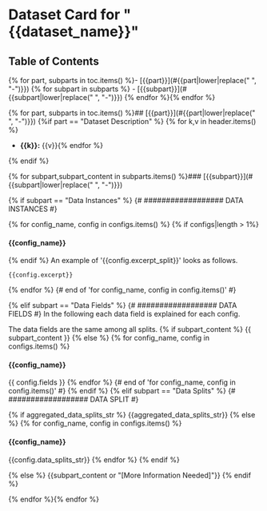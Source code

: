 # Dataset Card for "{{dataset_name}}"

## Table of Contents
{% for part, subparts in toc.items() %}- [{{part}}](#{{part|lower|replace(" ", "-")}})
{% for subpart in subparts %}  - [{{subpart}}](#{{subpart|lower|replace(" ", "-")}})
{% endfor %}{% endfor %}


{% for part, subparts in toc.items() %}## [{{part}}](#{{part|lower|replace(" ", "-")}})
{%if part == "Dataset Description" %}
{% for k,v in header.items() %} 
- **{{k}}:** {{v}}{% endfor %}

{% endif %} 

{% for subpart,subpart_content in subparts.items() %}### [{{subpart}}](#{{subpart|lower|replace(" ", "-")}})

{% if subpart == "Data Instances" %} {# ################## DATA INSTANCES #}

{% for config_name, config in configs.items() %} 
{% if configs|length > 1%}
#### {{config_name}}
{% endif %}
An example of '{{config.excerpt_split}}' looks as follows.
```
{{config.excerpt}}
```
{% endfor %} {# end of 'for config_name, config in config.items()' #}

{% elif subpart == "Data Fields" %} {# ################## DATA FIELDS #}
In the following each data field is explained for each config.
 
The data fields are the same among all splits.
{% if subpart_content %}
{{ subpart_content }}
{% else %} 
{% for config_name, config in configs.items() %} 
#### {{config_name}}
{{ config.fields }} 
{% endfor %} {# end of 'for config_name, config in config.items()' #}
{% endif %}
{% elif subpart == "Data Splits" %} {# ################## DATA SPLIT #}

{% if aggregated_data_splits_str %}
{{aggregated_data_splits_str}}
{% else %}
{% for config_name, config in configs.items() %}
#### {{config_name}}

{{config.data_splits_str}}
{% endfor %}
{% endif %}

{% else %}
{{subpart_content or "[More Information Needed]"}}
{% endif %}

{% endfor %}{% endfor %}

